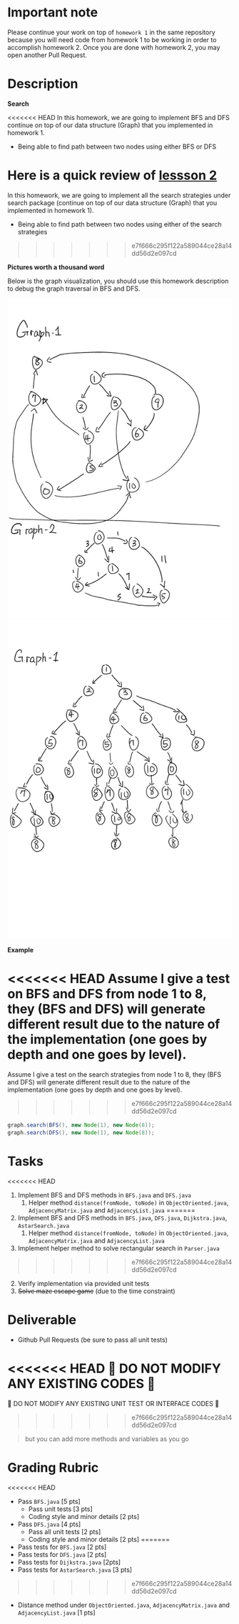 # Important note

Please continue your work on top of `homework 1` in the same repository because you will need code from homework 1 to be working in order to accomplish homework 2. Once you are done with homework 2, you may open another Pull Request.

# Description

**Search**

<<<<<<< HEAD
In this homework, we are going to implement BFS and DFS continue on top of our data structure (Graph) that you implemented in homework 1.

* Being able to find path between two nodes using either BFS or DFS

Here is a quick review of [lessson 2](../notes/general-search.md)
=======
In this homework, we are going to implement all the search strategies under search package (continue on top of our data structure (Graph) that you implemented in homework 1).

* Being able to find path between two nodes using either of the search strategies
>>>>>>> e7f666c295f122a589044ce28a14dd56d2e097cd

**Pictures worth a thousand word**

Below is the graph visualization, you should use this homework description to debug the graph traversal in BFS and DFS.

![Graphs](imgs/homework-2-graphs.png)
![Trees](imgs/homework-2-trees.png)

**Example**

<<<<<<< HEAD
Assume I give a test on BFS and DFS from node 1 to 8, they (BFS and DFS) will generate different result due to the nature of the implementation (one goes by depth and one goes by level).
=======
Assume I give a test on the search strategies from node 1 to 8, they (BFS and DFS) will generate different result due to the nature of the implementation (one goes by depth and one goes by level).
>>>>>>> e7f666c295f122a589044ce28a14dd56d2e097cd

```java
graph.search(BFS(), new Node(1), new Node(8));
graph.search(DFS(), new Node(1), new Node(8));
```

# Tasks

<<<<<<< HEAD
1. Implement BFS and DFS methods in `BFS.java` and `DFS.java`
    1. Helper method `distance(fromNode, toNode)` in `ObjectOriented.java`, `AdjacencyMatrix.java` and `AdjacencyList.java`
=======
1. Implement BFS and DFS methods in `BFS.java`, `DFS.java`, `Dijkstra.java`, `AstarSearch.java`
    1. Helper method `distance(fromNode, toNode)` in `ObjectOriented.java`, `AdjacencyMatrix.java` and `AdjacencyList.java`
2. Implement helper method to solve rectangular search in `Parser.java`
>>>>>>> e7f666c295f122a589044ce28a14dd56d2e097cd
2. Verify implementation via provided unit tests
3. ~~Solve maze escape game~~ (due to the time constraint)

# Deliverable

* Github Pull Requests (be sure to pass all unit tests)

<<<<<<< HEAD
:no_entry_sign: DO NOT MODIFY ANY EXISTING CODES :no_entry_sign:
=======
:no_entry_sign: DO NOT MODIFY ANY EXISTING UNIT TEST OR INTERFACE CODES :no_entry_sign:
>>>>>>> e7f666c295f122a589044ce28a14dd56d2e097cd

> but you can add more methods and variables as you go

# Grading Rubric

<<<<<<< HEAD
* Pass `BFS.java` [5 pts]
    * Pass unit tests [3 pts]
    * Coding style and minor details [2 pts]
* Pass `DFS.java` [4 pts]
    * Pass all unit tests [2 pts]
    * Coding style and minor details [2 pts]
=======
* Pass tests for `BFS.java` [2 pts]
* Pass tests for `DFS.java` [2 pts]
* Pass tests for `Dijkstra.java` [2pts]
* Pass tests for `AstarSearch.java` [3 pts]
>>>>>>> e7f666c295f122a589044ce28a14dd56d2e097cd
* Distance method under `ObjectOriented.java`, `AdjacencyMatrix.java` and `AdjacencyList.java` [1 pts]
